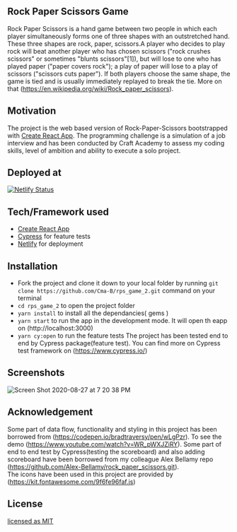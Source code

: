 
## Rock Paper Scissors Game

Rock Paper Scissors is a hand game between two people in which each player simultaneously forms one of three shapes with an outstretched hand. These three shapes are rock, paper, scissors.A player who decides to play rock will beat another player who has chosen scissors ("rock crushes scissors" or sometimes "blunts scissors"[1]), but will lose to one who has played paper ("paper covers rock"); a play of paper will lose to a play of scissors ("scissors cuts paper"). If both players choose the same shape, the game is tied and is usually immediately replayed to break the tie. More on that (https://en.wikipedia.org/wiki/Rock_paper_scissors).

## Motivation

The project is the web based version of Rock-Paper-Scissors bootstrapped with [Create React App](https://github.com/facebook/create-react-app). The programming challenge is a simulation of a job interview and has been conducted by Craft Academy to assess my coding skills, level of ambition and ability to execute a solo project.

## Deployed at 
[![Netlify Status](https://api.netlify.com/api/v1/badges/e9060959-bcd9-4a3e-9bda-44924a56b377/deploy-status)](https://app.netlify.com/sites/rock-paper-scissors-challenge-2020/deploys)

## Tech/Framework used
- [Create React App](https://github.com/facebook/create-react-app)
- [Cypress](https://www.cypress.io/) for feature tests
- [Netlify](https://www.netlify.com/) for deployment 


## Installation

* Fork the project and clone it down to your local folder by running `git clone https://github.com/Cma-B/rps_game_2.git` command on your terminal
* `cd rps_game_2` to open the project folder
* `yarn install` to install all the dependancies( gems )
* `yarn start` to run the app in the development mode. It will open th eapp on (http://localhost:3000)
* `yarn cy:open` to run the feature tests
The project has been tested end to end by Cypress package(feature test). You can find more on Cypress test framework on (https://www.cypress.io/)

## Screenshots 

![Screen Shot 2020-08-27 at 7 20 38 PM](https://user-images.githubusercontent.com/65342323/91474418-7a23de00-e89a-11ea-99a8-0648e613e8c9.png)

## Acknowledgement
Some part of data flow, functionality and styling in this project has been borrowed from (https://codepen.io/bradtraversy/pen/wLgPzr). To see the demo (https://www.youtube.com/watch?v=WR_pWXJZiRY).
Some part of end to end test by Cypress(testing the scoreboard) and also adding scoreboard have been borrowed from my colleague Alex Bellamy repo (https://github.com/Alex-Bellamy/rock_paper_scissors.git).<br>
The icons have been used in this project are provided by (https://kit.fontawesome.com/9f6fe96faf.js)

## License
[licensed as MIT](https://mit-license.org/)


